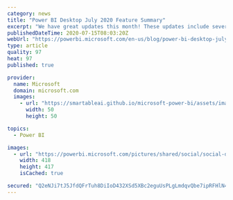 ```yaml
---
category: news
title: "Power BI Desktop July 2020 Feature Summary"
excerpt: "We have great updates this month! These updates include several enhancements to Q&#038;A, gradient legend support, ability to further customize slicer header text, the general availability release for both relative time filter and model view enabled for live connect, the ability to launch external tools"
publishedDateTime: 2020-07-15T08:03:20Z
webUrl: "https://powerbi.microsoft.com/en-us/blog/power-bi-desktop-july-2020-feature-summary/"
type: article
quality: 97
heat: 97
published: true

provider:
  name: Microsoft
  domain: microsoft.com
  images:
    - url: "https://smartableai.github.io/microsoft-power-bi/assets/images/organizations/microsoft.com-50x50.jpg"
      width: 50
      height: 50

topics:
  - Power BI

images:
  - url: "https://powerbi.microsoft.com/pictures/shared/social/social-default-image.png"
    width: 418
    height: 417
    isCached: true

secured: "Q2eNJi7tJ5JfdQFrTuh8DiIoD432XSd5XBc2eguUsPLgLmdqvQbe7ipRFHlN4E6kTY2kQHCA57AmuY+d2dM4I6gWJFezo6Lz+49gmZaPk92uaLC2hhn8Jg2JYbnV6vYFZ6pdWALQmEpj2eTXbvJG3uDvXgxp+kEajUjLy1CcOJv1K9Jb3FNrz6LYTQhjmr4xYqUWBXIWdyvMmHKe2nUVOUaZgYLtpcTqGBbvir4fS/AtJwb8vCoiMUkgRIMNrIOtGcquZYr4cE+Caqas2IVlr4J5S35JyAjOnen3N082IcDu/Z1BsFADrYyxeD8XRK8BNUlETKU4mlSM1FKKKydipA==;tRvUz5tvBOBgZ1N1BeHOrQ=="
---
```


